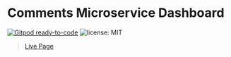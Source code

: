 # Comments Microservice Dashboard

[![Gitpod ready-to-code](https://img.shields.io/badge/Gitpod-ready--to--code-blue?logo=gitpod)](https://gitpod.io/#https://github.com/microapidev/comment-microapi-admin-dashboard) ![license: MIT](https://img.shields.io/github/license/microapidev/comment-microapi-admin-dashboard)

> [Live Page](https://microapidev.github.io/comment-microapi-admin-dashboard)
